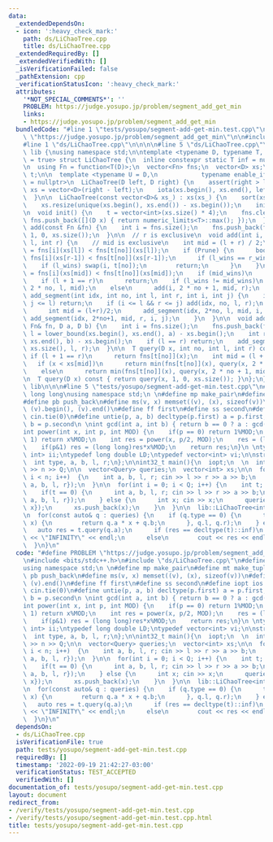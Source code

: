 ```yaml
---
data:
  _extendedDependsOn:
  - icon: ':heavy_check_mark:'
    path: ds/LiChaoTree.cpp
    title: ds/LiChaoTree.cpp
  _extendedRequiredBy: []
  _extendedVerifiedWith: []
  _isVerificationFailed: false
  _pathExtension: cpp
  _verificationStatusIcon: ':heavy_check_mark:'
  attributes:
    '*NOT_SPECIAL_COMMENTS*': ''
    PROBLEM: https://judge.yosupo.jp/problem/segment_add_get_min
    links:
    - https://judge.yosupo.jp/problem/segment_add_get_min
  bundledCode: "#line 1 \"tests/yosupo/segment-add-get-min.test.cpp\"\n#define PROBLEM\
    \ \"https://judge.yosupo.jp/problem/segment_add_get_min\"\n\n#include <bits/stdc++.h>\n\
    #line 1 \"ds/LiChaoTree.cpp\"\n\n\n\n#line 5 \"ds/LiChaoTree.cpp\"\n\nnamespace\
    \ lib {\nusing namespace std;\n\ntemplate <typename D, typename T, bool Prune\
    \ = true> struct LiChaoTree {\n  inline constexpr static T inf = numeric_limits<T>::max();\n\
    \n  using Fn = function<T(D)>;\n  vector<Fn> fns;\n  vector<D> xs;\n  vector<int>\
    \ t;\n\n  template <typename U = D,\n            typename enable_if<is_integral<U>::value>::type\
    \ = nullptr>\n  LiChaoTree(D left, D right) {\n    assert(right > left);\n   \
    \ xs = vector<D>(right - left);\n    iota(xs.begin(), xs.end(), left);\n    init();\n\
    \  }\n\n  LiChaoTree(const vector<D>& xs_) : xs(xs_) {\n    sort(xs.begin(), xs.end());\n\
    \    xs.resize(unique(xs.begin(), xs.end()) - xs.begin());\n    init();\n  }\n\
    \n  void init() {\n    t = vector<int>(xs.size() * 4);\n    fns.clear();\n   \
    \ fns.push_back([](D x) { return numeric_limits<T>::max(); });\n  }\n\n  void\
    \ add(const Fn &fn) {\n    int i = fns.size();\n    fns.push_back(fn);\n    add(i,\
    \ 1, 0, xs.size());\n  }\n\n  // r is exclusive\n  void add(int i, int no, int\
    \ l, int r) {\n    // mid is exclusive\n    int mid = (l + r) / 2;\n    bool l_wins\
    \ = fns[i](xs[l]) < fns[t[no]](xs[l]);\n    if (Prune) {\n      bool r_wins =\
    \ fns[i](xs[r-1]) < fns[t[no]](xs[r-1]);\n      if (l_wins == r_wins) {\n    \
    \    if (l_wins) swap(i, t[no]);\n        return;\n      }\n    }\n    bool mid_wins\
    \ = fns[i](xs[mid]) < fns[t[no]](xs[mid]);\n    if (mid_wins)\n      swap(i, t[no]);\n\
    \    if (l + 1 == r)\n      return;\n    if (l_wins != mid_wins)\n      add(i,\
    \ 2 * no, l, mid);\n    else\n      add(i, 2 * no + 1, mid, r);\n  }\n\n  void\
    \ add_segment(int idx, int no, int l, int r, int i, int j) {\n    if (i >= r ||\
    \ j <= l) return;\n    if (i <= l && r <= j) add(idx, no, l, r);\n    else {\n\
    \      int mid = (l+r)/2;\n      add_segment(idx, 2*no, l, mid, i, j);\n     \
    \ add_segment(idx, 2*no+1, mid, r, i, j);\n    }\n  }\n\n  void add_segment(const\
    \ Fn& fn, D a, D b) {\n    int i = fns.size();\n    fns.push_back(fn);\n    int\
    \ l = lower_bound(xs.begin(), xs.end(), a) - xs.begin();\n    int r = lower_bound(xs.begin(),\
    \ xs.end(), b) - xs.begin();\n    if (l == r) return;\n    add_segment(i, 1, 0,\
    \ xs.size(), l, r);\n  }\n\n  T query(D x, int no, int l, int r) const {\n   \
    \ if (l + 1 == r)\n      return fns[t[no]](x);\n    int mid = (l + r) / 2;\n \
    \   if (x < xs[mid])\n      return min(fns[t[no]](x), query(x, 2 * no, l, mid));\n\
    \    else\n      return min(fns[t[no]](x), query(x, 2 * no + 1, mid, r));\n  }\n\
    \n  T query(D x) const { return query(x, 1, 0, xs.size()); }\n};\n} // namespace\
    \ lib\n\n\n#line 5 \"tests/yosupo/segment-add-get-min.test.cpp\"\n#define int\
    \ long long\nusing namespace std;\n \n#define mp make_pair\n#define mt make_tuple\n\
    #define pb push_back\n#define ms(v, x) memset((v), (x), sizeof(v))\n#define all(v)\
    \ (v).begin(), (v).end()\n#define ff first\n#define ss second\n#define iopt ios::sync_with_stdio(false);\
    \ cin.tie(0)\n#define untie(p, a, b) decltype(p.first) a = p.first, decltype(p.second)\
    \ b = p.second\n \nint gcd(int a, int b) { return b == 0 ? a : gcd(b, a%b); }\n\
    int power(int x, int p, int MOD) {\n    if(p == 0) return 1%MOD;\n    if(p ==\
    \ 1) return x%MOD;\n    int res = power(x, p/2, MOD);\n    res = (long long)res*res%MOD;\n\
    \    if(p&1) res = (long long)res*x%MOD;\n    return res;\n}\n \ntypedef pair<int,\
    \ int> ii;\ntypedef long double LD;\ntypedef vector<int> vi;\n\nstruct Query {\n\
    \  int type, a, b, l, r;\n};\n\nint32_t main(){\n  iopt;\n  \n  int n, Q;\n  cin\
    \ >> n >> Q;\n\n  vector<Query> queries;\n  vector<int> xs;\n\n  for(int i = 0;\
    \ i < n; i++)  {\n    int a, b, l, r; cin >> l >> r >> a >> b;\n    queries.push_back({0,\
    \ a, b, l, r});\n  }\n\n  for(int i = 0; i < Q; i++) {\n    int t; cin >> t;\n\
    \    if(t == 0) {\n      int a, b, l, r; cin >> l >> r >> a >> b;\n      queries.push_back({t,\
    \ a, b, l, r});\n    } else {\n      int x; cin >> x;\n      queries.push_back({t,\
    \ x});\n      xs.push_back(x);\n    }\n  }\n\n  lib::LiChaoTree<int, int> t(xs);\n\
    \n  for(const auto& q : queries) {\n    if (q.type == 0) {\n      t.add_segment([q](int\
    \ x) {\n        return q.a * x + q.b;\n      }, q.l, q.r);\n    } else {\n   \
    \   auto res = t.query(q.a);\n      if (res == decltype(t)::inf)\n        cout\
    \ << \"INFINITY\" << endl;\n      else\n        cout << res << endl;\n    }\n\
    \  }\n}\n"
  code: "#define PROBLEM \"https://judge.yosupo.jp/problem/segment_add_get_min\"\n\
    \n#include <bits/stdc++.h>\n#include \"ds/LiChaoTree.cpp\"\n#define int long long\n\
    using namespace std;\n \n#define mp make_pair\n#define mt make_tuple\n#define\
    \ pb push_back\n#define ms(v, x) memset((v), (x), sizeof(v))\n#define all(v) (v).begin(),\
    \ (v).end()\n#define ff first\n#define ss second\n#define iopt ios::sync_with_stdio(false);\
    \ cin.tie(0)\n#define untie(p, a, b) decltype(p.first) a = p.first, decltype(p.second)\
    \ b = p.second\n \nint gcd(int a, int b) { return b == 0 ? a : gcd(b, a%b); }\n\
    int power(int x, int p, int MOD) {\n    if(p == 0) return 1%MOD;\n    if(p ==\
    \ 1) return x%MOD;\n    int res = power(x, p/2, MOD);\n    res = (long long)res*res%MOD;\n\
    \    if(p&1) res = (long long)res*x%MOD;\n    return res;\n}\n \ntypedef pair<int,\
    \ int> ii;\ntypedef long double LD;\ntypedef vector<int> vi;\n\nstruct Query {\n\
    \  int type, a, b, l, r;\n};\n\nint32_t main(){\n  iopt;\n  \n  int n, Q;\n  cin\
    \ >> n >> Q;\n\n  vector<Query> queries;\n  vector<int> xs;\n\n  for(int i = 0;\
    \ i < n; i++)  {\n    int a, b, l, r; cin >> l >> r >> a >> b;\n    queries.push_back({0,\
    \ a, b, l, r});\n  }\n\n  for(int i = 0; i < Q; i++) {\n    int t; cin >> t;\n\
    \    if(t == 0) {\n      int a, b, l, r; cin >> l >> r >> a >> b;\n      queries.push_back({t,\
    \ a, b, l, r});\n    } else {\n      int x; cin >> x;\n      queries.push_back({t,\
    \ x});\n      xs.push_back(x);\n    }\n  }\n\n  lib::LiChaoTree<int, int> t(xs);\n\
    \n  for(const auto& q : queries) {\n    if (q.type == 0) {\n      t.add_segment([q](int\
    \ x) {\n        return q.a * x + q.b;\n      }, q.l, q.r);\n    } else {\n   \
    \   auto res = t.query(q.a);\n      if (res == decltype(t)::inf)\n        cout\
    \ << \"INFINITY\" << endl;\n      else\n        cout << res << endl;\n    }\n\
    \  }\n}\n"
  dependsOn:
  - ds/LiChaoTree.cpp
  isVerificationFile: true
  path: tests/yosupo/segment-add-get-min.test.cpp
  requiredBy: []
  timestamp: '2022-09-19 21:42:27-03:00'
  verificationStatus: TEST_ACCEPTED
  verifiedWith: []
documentation_of: tests/yosupo/segment-add-get-min.test.cpp
layout: document
redirect_from:
- /verify/tests/yosupo/segment-add-get-min.test.cpp
- /verify/tests/yosupo/segment-add-get-min.test.cpp.html
title: tests/yosupo/segment-add-get-min.test.cpp
---
```

